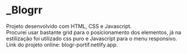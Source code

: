 # _Blogrr
 
 Projeto desenvolvido com HTML, CSS e Javascript. <br>
 Procurei usar bastante grid para o posicionamento dos elementos, já na estilização foi utilizado css puro e Javascript para o menu responsivo.<br>
 Link do projeto online: blogr-portif.netlify.app.
